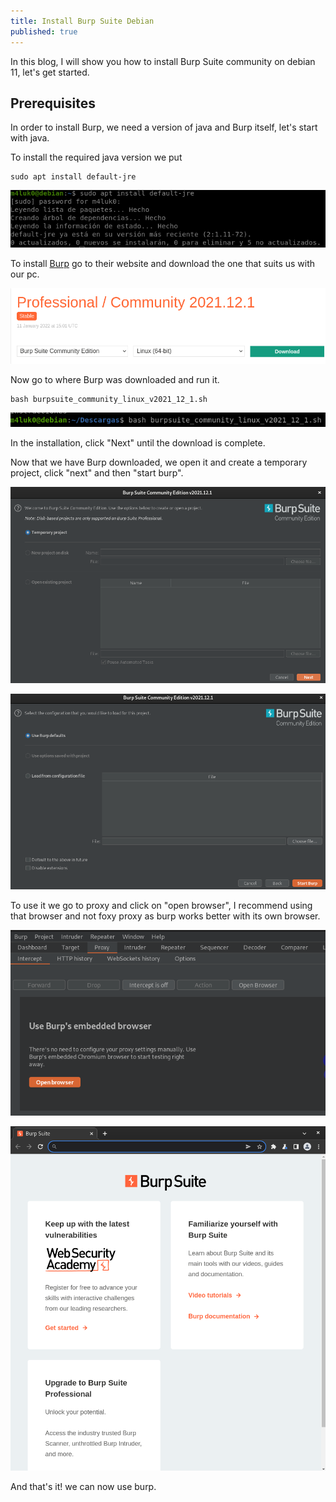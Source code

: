 ```yaml
---
title: Install Burp Suite Debian
published: true
---
```


In this blog, I will show you how to install Burp Suite community on debian 11, let's get started.

## [](#header-2)Prerequisites

In order to install Burp, we need a version of java and Burp itself, let's start with java.

To install the required java version we put

```shell
sudo apt install default-jre
```

![](https://raw.githubusercontent.com/M4luk0/m4luk0.github.io/master/images/Burp_install/1.png)

To install [Burp](https://portswigger.net/burp/releases/professional-community-2021-12-1?requestededition=community) go to their website and download the one that suits us with our pc.

![](https://raw.githubusercontent.com/M4luk0/m4luk0.github.io/master/images/Burp_install/2.png)

Now go to where Burp was downloaded and run it.

```shell
bash burpsuite_community_linux_v2021_12_1.sh
```

![](https://raw.githubusercontent.com/M4luk0/m4luk0.github.io/master/images/Burp_install/3.png)

In the installation, click "Next" until the download is complete.

Now that we have Burp downloaded, we open it and create a temporary project, click "next" and then "start burp".

![](https://raw.githubusercontent.com/M4luk0/m4luk0.github.io/master/images/Burp_install/4.png)

![](https://raw.githubusercontent.com/M4luk0/m4luk0.github.io/master/images/Burp_install/5.png)

To use it we go to proxy and click on "open browser", I recommend using that browser and not foxy proxy as burp works better with its own browser.

![](https://raw.githubusercontent.com/M4luk0/m4luk0.github.io/master/images/Burp_install/6.png)

![](https://raw.githubusercontent.com/M4luk0/m4luk0.github.io/master/images/Burp_install/7.png)

And that's it! we can now use burp.
